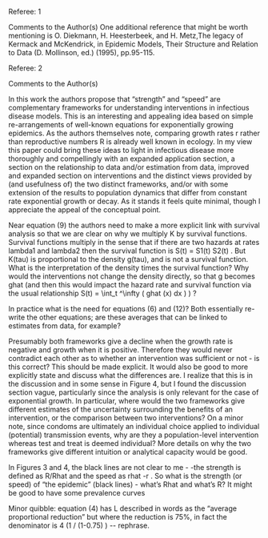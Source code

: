 Referee: 1

Comments to the Author(s)
One additional reference that might be worth mentioning is O. Diekmann, H. Heesterbeek, and H. Metz,The legacy of Kermack and McKendrick,
in Epidemic Models, Their Structure and Relation to Data (D. Mollinson, ed.) (1995), pp.95-115.

Referee: 2

Comments to the Author(s)

In this work the authors propose that “strength” and “speed” are complementary frameworks for understanding interventions in infectious disease models. This is an interesting and appealing idea based on simple re-arrangements of well-known equations for exponentially growing epidemics. As the authors themselves note, comparing growth rates r rather than reproductive numbers R is already well known in ecology. In my view this paper could bring these ideas to light in infectious disease more thoroughly and compellingly with an expanded application section, a section on the relationship to data and/or estimation from data, improved and expanded section on interventions and the distinct views provided by (and usefulness of) the two distinct frameworks, and/or with some extension of the results to population dynamics that differ from constant rate exponential growth or decay. As it stands it feels quite minimal, though I appreciate the appeal of the conceptual point.

Near equation (9) the authors need to make a more explicit link with survival analysis so that we are clear on why we multiply K by survival functions. Survival functions multiply in the sense that if there are two hazards at rates lambda1 and lambda2 then the survival function is S(t) = S1(t) S2(t) . But K(tau) is proportional to the density g(tau), and is not a survival function. What is the interpretation of the density times the survival function? Why would the interventions not change the density directly, so that g becomes ghat (and then this would impact the hazard rate and survival function via the usual relationship S(t) = \int_t ^\infty ( ghat (x) dx )  ) ?

In practice what is the need for equations (6) and (12)? Both essentially re-write the other equations; are these averages that can be linked to estimates from data, for example?

Presumably both frameworks give a decline when the growth rate is negative and growth when it is positive. Therefore they would never contradict each other as to whether an intervention was sufficient or not - is this correct? This should be made explicit. It would also be good to more explicitly state and discuss what the differences are. I realize that this is in the discussion and in some sense in Figure 4, but I found the discussion section vague, particularly since the analysis is only relevant for the case of exponential growth. In particular, where would the two frameworks give different estimates of the uncertainty surrounding the benefits of an intervention, or the comparison between two interventions? On a minor note, since condoms are ultimately an individual choice applied to individual (potential) transmission events, why are they a population-level intervention whereas test and treat is deemed individual? More details on why the two frameworks give different intuition or analytical capacity would be good.

In Figures 3 and 4, the black lines are not clear to me - -the strength is defined as R/Rhat and the speed as rhat -r . So what is the strength (or speed) of “the epidemic” (black lines) - what’s Rhat and what’s R? It might be good to have some prevalence curves

Minor quibble: equation (4) has L described in words as the “average proportional reduction” but where the reduction is 75%, in fact the denominator is 4 (1 / (1-0.75) ) -- rephrase.

